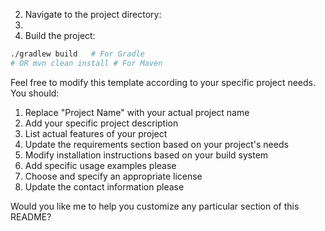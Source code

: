 
2. Navigate to the project directory:
3.
3. Build the project:
```bash
./gradlew build   # For Gradle
# OR mvn clean install # For Maven
```

Feel free to modify this template according to your specific project needs. You should:

1. Replace "Project Name" with your actual project name
2. Add your specific project description
3. List actual features of your project
4. Update the requirements section based on your project's needs
5. Modify installation instructions based on your build system
6. Add specific usage examples please
7. Choose and specify an appropriate license
8. Update the contact information please

Would you like me to help you customize any particular section of this README?
